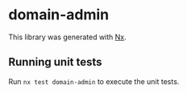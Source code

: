 # domain-admin

This library was generated with [Nx](https://nx.dev).

## Running unit tests

Run `nx test domain-admin` to execute the unit tests.
